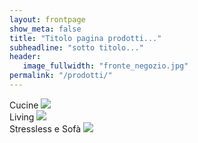 ```yaml
---
layout: frontpage
show_meta: false
title: "Titolo pagina prodotti..."
subheadline: "sotto titolo..."
header:
   image_fullwidth: "fronte_negozio.jpg"
permalink: "/prodotti/"
---
```

<div class="row">
  <div class="small-4 columns">
    <div class="image-hover-wrapper">
      <span class="image-hover-wrapper-banner">Cucine</span>
        <a href="{{ site.url }}{{ site.baseurl }}/prodotti/cucine/">
          <img src="{{ site.url }}{{ site.baseurl }}/images/cucine/arredo3/04_KALI_G_link.jpg">
          <span class="image-hover-wrapper-reveal"/>
        </a>
    </div>
  </div>

  <div class="small-4 columns">
    <div class="image-hover-wrapper">
      <span class="image-hover-wrapper-banner">Living</span>
        <a href="{{ site.url }}{{ site.baseurl }}/prodotti/living">
          <img src="{{ site.url }}{{ site.baseurl }}/images/zonagiorno/85-denise_019_thumb.jpg">
          <span class="image-hover-wrapper-reveal"/>
        </a>
    </div>
  </div>

  <div class="small-4 columns">
    <div class="image-hover-wrapper">
      <span class="image-hover-wrapper-banner">Stressless e Sofà</span>
        <a href="{{ site.url }}{{ site.baseurl }}/prodotti/sofa" >
        <img src="{{ site.url }}{{ site.baseurl }}/images/cucine/85-IMG_8855_thumb.jpg">
          <span class="image-hover-wrapper-reveal"/>
        </a>
    </div>
  </div>
</div>